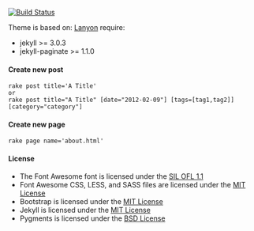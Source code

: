 [![Build Status](https://travis-ci.org/jhu-chang/jhu-chang.github.io.svg?branch=master)](https://travis-ci.org/jhu-chang/jhu-chang.github.io)


Theme is based on: [Lanyon](http://lanyon.getpoole.com/)
require:

- jekyll >= 3.0.3
- jekyll-paginate >= 1.1.0

#### Create new post

    rake post title='A Title'
    or
    rake post title="A Title" [date="2012-02-09"] [tags=[tag1,tag2]] [category="category"]

#### Create new page

    rake page name='about.html'

#### License

- The Font Awesome font is licensed under the [SIL OFL 1.1](http://scripts.sil.org/OFL)
- Font Awesome CSS, LESS, and SASS files are licensed under the [MIT License](http://opensource.org/licenses/mit-license.html)
- Bootstrap is licensed under the [MIT License](http://opensource.org/licenses/mit-license.html)
- Jekyll is licensed under the [MIT License](http://opensource.org/licenses/mit-license.html)
- Pygments is licensed under the [BSD License](http://opensource.org/licenses/BSD-2-Clause)
